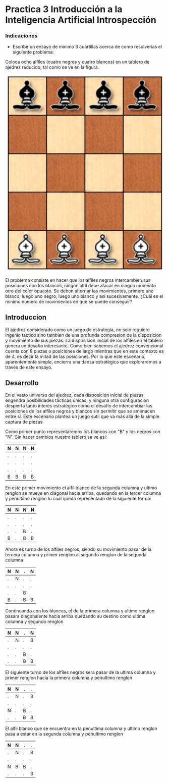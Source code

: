 # Practica 3 Introducción a la Inteligencia Artificial Introspección

### Indicaciones

* Escribir un ensayo de minimo 3 cuartillas acerca de como resolverias el siguiente problema:

Coloca ocho alfiles (cuatro negros y cuatro blancos) en un tablero de ajedrez reducido, tal como se ve en la figura.

![Imagen de ajedrez](ajedrez.png)

El problema consiste en hacer que los alfiles negros intercambien sus posiciones con los blancos, ningún alfil debe atacar en ningún momento otro del color opuesto. Se deben alternar los movimientos, primero uno blanco, luego uno negro, luego uno blanco y así sucesivamente. ¿Cuál es el mínimo número de movimientos en que se puede conseguir?


## Introduccion

El ajedrez considerado como un juego de estrategia, no solo requiere ingenio tactico sino tambien de una profunda compresion de la disposicion y movimiento de sus piezas. La disposicion inicial de los alfiles en el tablero genera un desafio interesante. Como bien sabemos el ajedrez convencional cuenta con 8 piezas o posiciones de largo mientras que en este contexto es de 4, es decir la mitad de las posiciones. Por lo que este escenario, aparentemente simple, encierra una danza estratégica que exploraremos a través de este ensayo.

## Desarrollo

En el vasto universo del ajedrez, cada disposición inicial de piezas engendra posibilidades tácticas únicas, y ninguna otra configuración despierta tanto interés estratégico como el desafío de intercambiar las posiciones de los alfiles negros y blancos sin permitir que se amenacen entre sí. Este escenario plantea un juego sutil que va más allá de la simple captura de piezas

Como primer punto representaremos los blancos con "B" y los negros con "N".
Sin hacer cambios nuestro tablero se ve asi:

| N | N | N | N |
|---|---|---|---|
| . | . | . | . |
| . | . | . | . |
| . | . | . | . |
| B | B | B | B |


En este primer movimiento el alfil blanco de la segunda columna y ultimo renglon se mueve en diagonal hacia arriba, quedando en la tercer columna y penultimo renglon lo cual queda representado de la siguiente forma:

| N | N | N | N |
|---|---|---|---|
| . | . | . | . |
| . | . | . | . |
| . | . | B | . |
| B | . | B | B |

Ahora es turno de los alfiles negros, siendo su movimiento pasar de la tercera columna y primer renglon al segundo renglon de la segunda columna 

| N | N | . | N |
|---|---|---|---|
| . | N | . | . |
| . | . | . | . |
| . | . | B | . |
| B | . | B | B |

Continuando con los blancos, el de la primera columna y ultimo renglon pasara diagonalente hacia arriba quedando su destino como ultima columna y segundo renglon

| N | N | . | N |
|---|---|---|---|
| . | N | . | B |
| . | . | . | . |
| . | . | B | . |
| . | . | B | B |

El siguiente turno de los alfiles negros sera pasar de la ultima columna y primer renglon hacia la primera columna y penultimo renglon

| N | N | . | . |
|---|---|---|---|
| . | N | . | B |
| . | . | . | . |
| N | . | B | . |
| . | . | B | B |

El alfil blanco que se encuentra en la penultima columna y ultimo renglon pasa a estar en la segunda columna y penultimo renglon 

| N | N | . | . |
|---|---|---|---|
| . | N | . | B |
| . | . | . | . |
| N | B | B | . |
| . | . | . | B |
